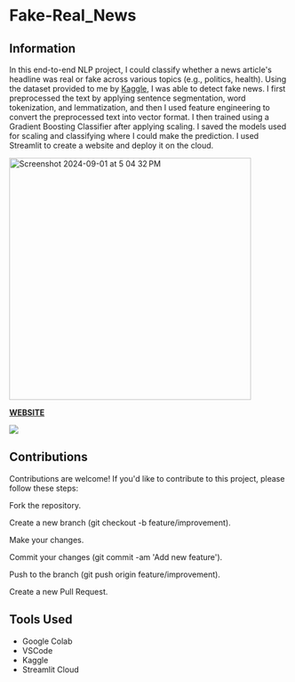 # Fake-Real_News

## Information
In this end-to-end NLP project, I could classify whether a news article's headline was real or fake 
across various topics (e.g., politics, health). Using the dataset provided to me by [Kaggle](https://www.kaggle.com/datasets/saurabhshahane/fake-news-classification), 
I was able to detect fake news. I first preprocessed the text by applying sentence segmentation, word tokenization, and lemmatization, and then I used feature engineering
to convert the preprocessed text into vector format. I then trained using a Gradient Boosting Classifier after applying scaling. I saved the models used for scaling and classifying where I could make the prediction. I used Streamlit to create a website and deploy it on the cloud.  

<img width="435" alt="Screenshot 2024-09-01 at 5 04 32 PM" src="https://github.com/user-attachments/assets/98946498-7524-4122-a8f5-9e4d81568418">

**[WEBSITE](https://fake-realnews.streamlit.app/)**

![](https://github.com/user-attachments/assets/7e659148-bb91-4582-9ca3-0b9777d100da)


## Contributions
Contributions are welcome! If you'd like to contribute to this project, please follow these steps:

Fork the repository.

Create a new branch (git checkout -b feature/improvement).

Make your changes.

Commit your changes (git commit -am 'Add new feature').

Push to the branch (git push origin feature/improvement).

Create a new Pull Request.

## Tools Used
- Google Colab
- VSCode
- Kaggle
- Streamlit Cloud
   
